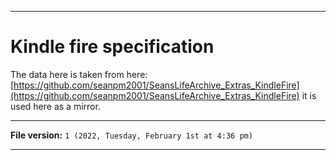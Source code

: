 
***

# Kindle fire specification

The data here is taken from here: [https://github.com/seanpm2001/SeansLifeArchive_Extras_KindleFire](https://github.com/seanpm2001/SeansLifeArchive_Extras_KindleFire) it is used here as a mirror.

***

**File version:** `1 (2022, Tuesday, February 1st at 4:36 pm)`

***
